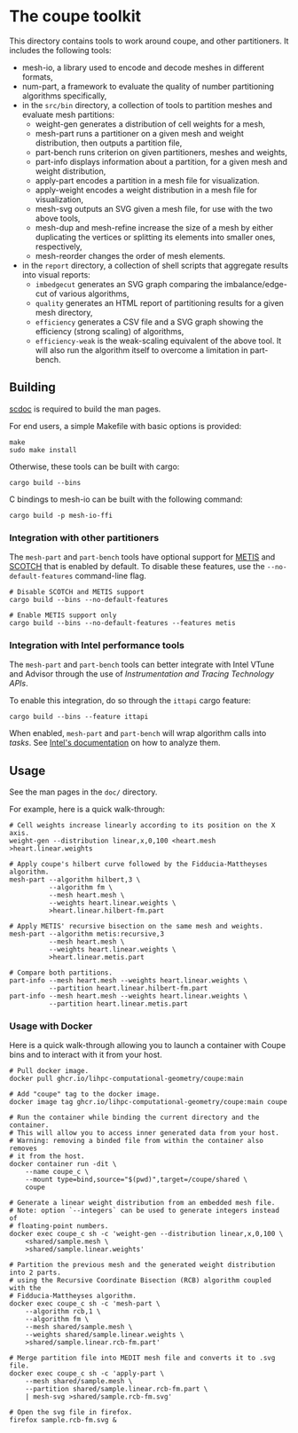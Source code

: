 # The coupe toolkit

This directory contains tools to work around coupe, and other partitioners. It
includes the following tools:

- mesh-io, a library used to encode and decode meshes in different formats,
- num-part, a framework to evaluate the quality of number partitioning
  algorithms specifically,
- in the `src/bin` directory, a collection of tools to partition meshes and
  evaluate mesh partitions:
    - weight-gen generates a distribution of cell weights for a mesh,
    - mesh-part runs a partitioner on a given mesh and weight distribution, then
      outputs a partition file,
    - part-bench runs criterion on given partitioners, meshes and weights,
    - part-info displays information about a partition, for a given mesh and
      weight distribution,
    - apply-part encodes a partition in a mesh file for visualization.
    - apply-weight encodes a weight distribution in a mesh file for
      visualization,
    - mesh-svg outputs an SVG given a mesh file, for use with the two above
      tools,
    - mesh-dup and mesh-refine increase the size of a mesh by either duplicating
      the vertices or splitting its elements into smaller ones, respectively,
    - mesh-reorder changes the order of mesh elements.
- in the `report` directory, a collection of shell scripts that aggregate
  results into visual reports:
    - `imbedgecut` generates an SVG graph comparing the imbalance/edge-cut of
      various algorithms,
    - `quality` generates an HTML report of partitioning results for a given
      mesh directory,
    - `efficiency` generates a CSV file and a SVG graph showing the efficiency
      (strong scaling) of algorithms,
    - `efficiency-weak` is the weak-scaling equivalent of the above tool. It
      will also run the algorithm itself to overcome a limitation in part-bench.

## Building

[scdoc] is required to build the man pages.

For end users, a simple Makefile with basic options is provided:

```
make
sudo make install
```

Otherwise, these tools can be built with cargo:

```
cargo build --bins
```

C bindings to mesh-io can be built with the following command:

```
cargo build -p mesh-io-ffi
```

### Integration with other partitioners

The `mesh-part` and `part-bench` tools have optional support for [METIS] and
[SCOTCH] that is enabled by default.  To disable these features, use the
`--no-default-features` command-line flag.

```
# Disable SCOTCH and METIS support
cargo build --bins --no-default-features

# Enable METIS support only
cargo build --bins --no-default-features --features metis
```

### Integration with Intel performance tools

The `mesh-part` and `part-bench` tools can better integrate with Intel VTune and
Advisor through the use of *Instrumentation and Tracing Technology APIs*.

To enable this integration, do so through the `ittapi` cargo feature:

```
cargo build --bins --feature ittapi
```

When enabled, `mesh-part` and `part-bench` will wrap algorithm calls into
*tasks*. See [Intel's documentation][intel] on how to analyze them.

## Usage

See the man pages in the `doc/` directory.

For example, here is a quick walk-through:

```shell
# Cell weights increase linearly according to its position on the X axis.
weight-gen --distribution linear,x,0,100 <heart.mesh >heart.linear.weights

# Apply coupe's hilbert curve followed by the Fidducia-Mattheyses algorithm.
mesh-part --algorithm hilbert,3 \
          --algorithm fm \
          --mesh heart.mesh \
          --weights heart.linear.weights \
          >heart.linear.hilbert-fm.part

# Apply METIS' recursive bisection on the same mesh and weights.
mesh-part --algorithm metis:recursive,3
          --mesh heart.mesh \
          --weights heart.linear.weights \
          >heart.linear.metis.part

# Compare both partitions.
part-info --mesh heart.mesh --weights heart.linear.weights \
          --partition heart.linear.hilbert-fm.part
part-info --mesh heart.mesh --weights heart.linear.weights \
          --partition heart.linear.metis.part
```

### Usage with Docker

Here is a quick walk-through allowing you to launch a container with Coupe bins
and to interact with it from your host.

```shell
# Pull docker image.
docker pull ghcr.io/lihpc-computational-geometry/coupe:main

# Add "coupe" tag to the docker image.
docker image tag ghcr.io/lihpc-computational-geometry/coupe:main coupe

# Run the container while binding the current directory and the container.
# This will allow you to access inner generated data from your host.
# Warning: removing a binded file from within the container also removes
# it from the host.
docker container run -dit \
    --name coupe_c \
    --mount type=bind,source="$(pwd)",target=/coupe/shared \
    coupe

# Generate a linear weight distribution from an embedded mesh file.
# Note: option `--integers` can be used to generate integers instead of
# floating-point numbers.
docker exec coupe_c sh -c 'weight-gen --distribution linear,x,0,100 \
    <shared/sample.mesh \
    >shared/sample.linear.weights'

# Partition the previous mesh and the generated weight distribution into 2 parts.
# using the Recursive Coordinate Bisection (RCB) algorithm coupled with the
# Fidducia-Mattheyses algorithm.
docker exec coupe_c sh -c 'mesh-part \
    --algorithm rcb,1 \
    --algorithm fm \
    --mesh shared/sample.mesh \
    --weights shared/sample.linear.weights \
    >shared/sample.linear.rcb-fm.part'

# Merge partition file into MEDIT mesh file and converts it to .svg file.
docker exec coupe_c sh -c 'apply-part \
    --mesh shared/sample.mesh \
    --partition shared/sample.linear.rcb-fm.part \
    | mesh-svg >shared/sample.rcb-fm.svg'

# Open the svg file in firefox.
firefox sample.rcb-fm.svg &
```

[intel]: https://www.intel.com/content/www/us/en/develop/documentation/vtune-help/top/analyze-performance/code-profiling-scenarios/task-analysis.html#task-analysis_TOP_TASKS
[METIS]: https://github.com/LIHPC-Computational-Geometry/metis-rs
[SCOTCH]: https://github.com/LIHPC-Computational-Geometry/scotch-rs
[scdoc]: https://sr.ht/~sircmpwn/scdoc/
